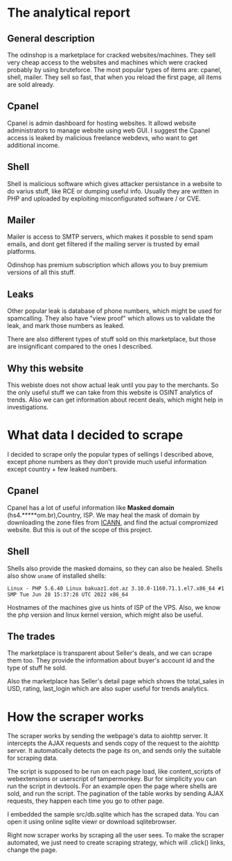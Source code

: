 # The analytical report

## General description
The odinshop is a marketplace for cracked websites/machines. They sell very cheap access to the websites and machines which were cracked
probably by using bruteforce. The most popular types of items are: cpanel, shell, mailer. They sell so fast, that when you reload the first page, all items are sold already.

## Cpanel
Cpanel is admin dashboard for hosting websites. It allowd website administrators to manage website using web GUI.
I suggest the Cpanel access is leaked by malicious freelance webdevs, who want to get additional income.

## Shell
Shell is malicious software which gives attacker persistance in a website to do varius stuff, like RCE or dumping useful info. Usually they are written in PHP
and uploaded by exploiting misconfigurated software / or CVE.

## Mailer
Mailer is access to SMTP servers, which makes it possble to send spam emails, and dont get filtered if the mailing server is trusted by email platforms.

Odinshop has premium subscription which allows you to buy premium versions of all this stuff.

## Leaks
Other popular leak is database of phone numbers, which might be used for spamcalling. They also have "view proof" which allows us to validate the leak, and mark those numbers as leaked.

There are also different types of stuff sold on this marketplace, but those are insignificant compared to the ones I described.

## Why this website
This webiste does not show actual leak until you pay to the merchants. So the only useful stuff we can take from this website is OSINT analytics of trends.
Also we can get information about recent deals, which might help in investigations.

# What data I decided to scrape
I decided to scrape only the popular types of sellings I described above, except phone numbers as they don't provide much useful information except country + few leaked numbers.

## Cpanel
Cpanel has a lot of useful information like **Masked domain** (hs4.*****om.br),Country, ISP. We may heal the mask of domain by downloading the zone files from [ICANN](https://www.icann.org/resources/pages/zfa-2013-06-28-en), 
and find the actual compromized website. But this is out of the scope of this project. 

## Shell
Shells also provide the masked domains, so they can also be healed. Shells also show ```uname``` of installed shells:
```
Linux - PHP 5.6.40 Linux bakuaz1.dot.az 3.10.0-1160.71.1.el7.x86_64 #1 SMP Tue Jun 28 15:37:28 UTC 2022 x86_64
```
Hostnames of the machines give us hints of ISP of the VPS. Also, we know the php version and linux kernel version, which might also be useful.

## The trades
The marketplace is transparent about Seller's deals, and we can scrape them too. They provide the information about buyer's account id and the type of stuff he sold.

Also the marketplace has Seller's detail page which shows the total_sales in USD, rating, last_login which are also super useful for trends analytics.

# How the scraper works
The scraper works by sending the webpage's data to aiohttp server. It intercepts the AJAX requests and sends copy of the request to the aiohttp server.
It automatically detects the page its on, and sends only the suitable for scraping data. 

The script is supposed to be run on each page load, like content_scripts of webextensions or userscript of tampermonkey. Bur for simplicity you can run the script in devtools. For an example open the page where shells are sold, and run the script. The pagination of the table works by sending AJAX requests, they happen each time you go to other page.

I embedded the sample src/db.sqlite which has the scraped data. You can open it using online sqlite viewr or download sqlitebrowser.

Right now scraper works by scraping all the user sees. To make the scraper automated, we just need to create scraping strategy, which will .click() links, change the page.